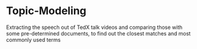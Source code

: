 # Topic-Modeling
Extracting the speech out of TedX talk videos and comparing those with some pre-determined documents, to find out the closest matches and most commonly used terms
